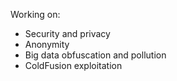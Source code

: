 Working on:
- Security and privacy
- Anonymity
- Big data obfuscation and pollution
- ColdFusion exploitation
